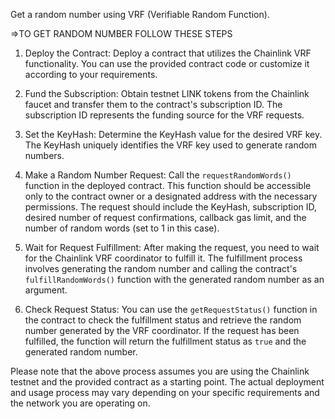 Get a random number using VRF (Verifiable Random Function).

=>TO GET RANDOM NUMBER FOLLOW THESE STEPS
 
1. Deploy the Contract: Deploy a contract that utilizes the Chainlink VRF functionality. You can use the provided contract code or customize it according to your requirements.

2. Fund the Subscription: Obtain testnet LINK tokens from the Chainlink faucet and transfer them to the contract's subscription ID. The subscription ID represents the funding source for the VRF requests.

3. Set the KeyHash: Determine the KeyHash value for the desired VRF key. The KeyHash uniquely identifies the VRF key used to generate random numbers.

4. Make a Random Number Request: Call the `requestRandomWords()` function in the deployed contract. This function should be accessible only to the contract owner or a designated address with the necessary permissions. The request should include the KeyHash, subscription ID, desired number of request confirmations, callback gas limit, and the number of random words (set to 1 in this case).

5. Wait for Request Fulfillment: After making the request, you need to wait for the Chainlink VRF coordinator to fulfill it. The fulfillment process involves generating the random number and calling the contract's `fulfillRandomWords()` function with the generated random number as an argument.

6. Check Request Status: You can use the `getRequestStatus()` function in the contract to check the fulfillment status and retrieve the random number generated by the VRF coordinator. If the request has been fulfilled, the function will return the fulfillment status as `true` and the generated random number.

Please note that the above process assumes you are using the Chainlink testnet and the provided contract as a starting point. The actual deployment and usage process may vary depending on your specific requirements and the network you are operating on.

